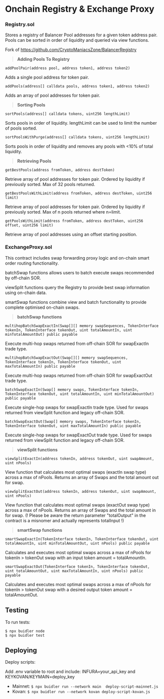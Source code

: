 # Onchain Registry & Exchange Proxy

### Registry.sol

Stores a registry of Balancer Pool addresses for a given token address pair. Pools can be sorted in order of liquidity and queried via view functions.

Fork of https://github.com/CryptoManiacsZone/BalancerRegistry

> **Adding Pools To Registry**

`addPoolPair(address pool, address token1, address token2)`

Adds a single pool address for token pair.

`addPools(address[] calldata pools, address token1, address token2)`

Adds an array of pool addresses for token pair.

> **Sorting Pools**

`sortPools(address[] calldata tokens, uint256 lengthLimit)`

Sorts pools in order of liquidity. lengthLimit can be used to limit the number of pools sorted.

`sortPoolsWithPurge(address[] calldata tokens, uint256 lengthLimit)`

Sorts pools in order of liquidity and removes any pools with <10% of total liquidity.

> **Retrieving Pools**

`getBestPools(address fromToken, address destToken)`

Retrieve array of pool addresses for token pair. Ordered by liquidity if previously sorted. Max of 32 pools returned.

`getBestPoolsWithLimit(address fromToken, address destToken, uint256 limit)`

Retrieve array of pool addresses for token pair. Ordered by liquidity if previously sorted. Max of n pools returned where n=limit.

`getPoolsWithLimit(address fromToken, address destToken, uint256 offset, uint256 limit)`

Retrieve array of pool addresses using an offset starting position.

### ExchangeProxy.sol

This contract includes swap forwarding proxy logic and on-chain smart order routing functionality.

batchSwap functions allows users to batch execute swaps recommended by off-chain SOR.

viewSplit functions query the Registry to provide best swap information using on-chain data.

smartSwap functions combine view and batch functionality to provide complete optimised on-chain swaps.

> **batchSwap functions**

`multihopBatchSwapExactIn(Swap[][] memory swapSequences, TokenInterface tokenIn, TokenInterface tokenOut, uint totalAmountIn, uint minTotalAmountOut) public payable`

Execute multi-hop swaps returned from off-chain SOR for swapExactIn trade type.

`multihopBatchSwapExactOut(Swap[][] memory swapSequences, TokenInterface tokenIn, TokenInterface tokenOut, uint maxTotalAmountIn) public payable`

Execute multi-hop swaps returned from off-chain SOR for swapExactOut trade type.

`batchSwapExactIn(Swap[] memory swaps, TokenInterface tokenIn, TokenInterface tokenOut, uint totalAmountIn, uint minTotalAmountOut) public payable`

Execute single-hop swaps for swapExactIn trade type. Used for swaps returned from viewSplit function and legacy off-chain SOR.

`batchSwapExactOut(Swap[] memory swaps, TokenInterface tokenIn, TokenInterface tokenOut, uint maxTotalAmountIn) public payable`

Execute single-hop swaps for swapExactOut trade type. Used for swaps returned from viewSplit function and legacy off-chain SOR.

> **viewSplit functions**

`viewSplitExactIn(address tokenIn, address tokenOut, uint swapAmount, uint nPools)`

View function that calculates most optimal swaps (exactIn swap type) across a max of nPools. Returns an array of Swaps and the total amount out for swap.

`viewSplitExactOut(address tokenIn, address tokenOut, uint swapAmount, uint nPools)`

View function that calculates most optimal swaps (exactOut swap type) across a max of nPools. Returns an array of Swaps and the total amount in for swap. (! Please be aware the return parameter "totalOutput" in the contract is a misnomer and actually represents totalInput !)

> **smartSwap functions**

`smartSwapExactIn(TokenInterface tokenIn, TokenInterface tokenOut, uint totalAmountIn, uint minTotalAmountOut, uint nPools) public payable`

Calculates and executes most optimal swaps across a max of nPools for tokenIn > tokenOut swap with an input token amount = totalAmountIn.

`smartSwapExactOut(TokenInterface tokenIn, TokenInterface tokenOut, uint totalAmountOut, uint maxTotalAmountIn, uint nPools) public payable`

Calculates and executes most optimal swaps across a max of nPools for tokenIn > tokenOut swap with a desired output token amount = totalAmountOut.

## Testing

To run tests:

```
$ npx buidler node
$ npx buidler test
```

## Deploying

Deploy scripts:

Add .env variable to root and include: INFURA=your_api_key and KEYKOVAN/KEYMAIN=deploy_key 

* Mainnet: `$ npx buidler run --network main  deploy-script-mainnet.js`
* Kovan: `$ npx buidler run --network kovan deploy-script-kovan.js`
